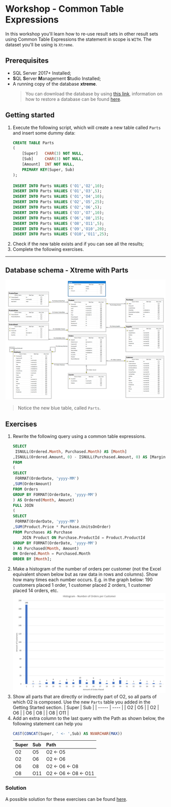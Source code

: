 # Workshop - **C**ommon **T**able **E**xpressions
In this workshop you'll learn how to re-use result sets in other result sets using Common Table Expressions the statement in scope is `WITH`. The dataset you'll be using is `Xtreme`.

## Prerequisites
- SQL Server 2017+ Installed;
- **S**QL **S**erver **M**anagement **S**tudio Installed;
- A running copy of the database **xtreme**.
    > You can download the database by using [this link](https://github.com/HOGENT-Databases/DB2-Workshops/raw/master/databases/xtreme.bak), information on how to restore a database can be found [here](https://docs.microsoft.com/en-us/sql/relational-databases/backup-restore/restore-a-database-backup-using-ssms?view=sql-server-ver15).

## Getting started
1. Execute the following script, which will create a new table called `Parts` and insert some dummy data:
    ```sql
    CREATE TABLE Parts 
    (
        [Super]   CHAR(3) NOT NULL,
        [Sub]     CHAR(3) NOT NULL,
        [Amount]  INT NOT NULL,
        PRIMARY KEY(Super, Sub)
    );

    INSERT INTO Parts VALUES ('O1','O2',10);
    INSERT INTO Parts VALUES ('O1','O3',5);
    INSERT INTO Parts VALUES ('O1','O4',10);
    INSERT INTO Parts VALUES ('O2','O5',25);
    INSERT INTO Parts VALUES ('O2','O6',5);
    INSERT INTO Parts VALUES ('O3','O7',10);
    INSERT INTO Parts VALUES ('O6','O8',15);
    INSERT INTO Parts VALUES ('O8','O11',5);
    INSERT INTO Parts VALUES ('O9','O10',20);
    INSERT INTO Parts VALUES ('O10','O11',25);
    ```
2. Check if the new table exists and if you can see all the results;
3. Complete the following exercises.

---

## Database schema - Xtreme with Parts
![img](images/diagram-xtreme-parts.png)
> Notice the new blue table, called `Parts`.

## Exercises
1. Rewrite the following query using a common table expressions.
    ```sql
    SELECT 
     ISNULL(Ordered.Month, Purchased.Month) AS [Month]
    ,ISNULL(Ordered.Amount, 0) - ISNULL(Purchased.Amount, 0) AS [Margin]
    FROM
    (​
    SELECT 
     FORMAT(OrderDate, 'yyyy-MM')
    ,SUM(OrderAmount)​
    FROM Orders​
    GROUP BY FORMAT(OrderDate, 'yyyy-MM')
    ) AS Ordered(Month, Amount)​
    FULL JOIN​
    (​
    SELECT 
     FORMAT(OrderDate, 'yyyy-MM')
    ,SUM(Product.Price * Purchase.UnitsOnOrder)​
    FROM Purchases AS Purchase
        JOIN​ Product ON Purchase.ProductId = Product.ProductId​
    GROUP BY FORMAT(OrderDate, 'yyyy-MM')​
    ) AS Purchased(Month, Amount)​ 
    ON Ordered.Month = Purchased.Month​
    ORDER BY [Month];
    ```
2. Make a histogram of the number of orders per customer (not the Excel equivalent shown below but as raw data in rows and columns). Show ​how many times each number occurs. E.g. in the graph below: 190 customers placed 1 order, 1 customer placed 2 orders, 1 customer placed 14 orders, etc. 
    ![img](images/histogran-xtreme-exercise2-solution.png)
3. Show all parts that are directly or indirectly part of O2, so all parts of which O2 is composed.​ Use the new `Parts` table you added in the Getting Started section.
    | Super | Sub  |
    | ----- | ---- |
    | O2    |  O5  |
    | O2    |  O6  |
    | O6    |  O8  |
    | O8    | O11  |
4. Add an extra column to the last query with the Path as shown below, the following statement can help you 
    ```sql
    CAST(CONCAT(Super, ' <- ',Sub) AS NVARCHAR(MAX))
    ```
    | Super | Sub  | Path                  |
    | ----- | ---- | --------------------- |
    | O2    |  O5  | O2 <- O5              |
    | O2    |  O6  | O2 <- O6              |
    | O6    |  O8  | O2 <- O6 <- O8        |
    | O8    | O11  | O2 <- O6 <- O8 <- O11 |

### Solution
A possible solution for these exercises can be found [here](solutions/cte.md).
